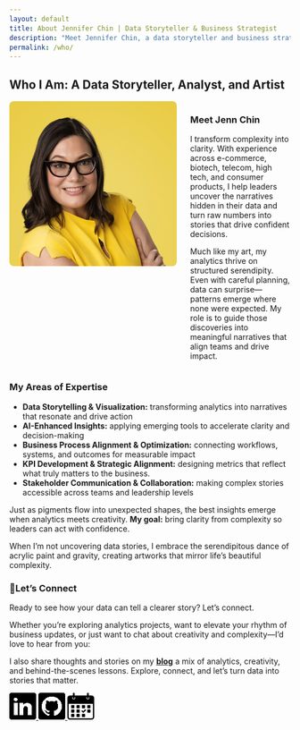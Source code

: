 ```yaml
---
layout: default
title: About Jennifer Chin | Data Storyteller & Business Strategist
description: "Meet Jennifer Chin, a data storyteller and business strategist who transforms complex information into clear narratives that drive confident decisions."
permalink: /who/
---
```


## Who I Am: A Data Storyteller, Analyst, and Artist
<div style="display: flex; align-items: flex-start; gap: 1.5rem; flex-wrap: wrap;">
  <img src="/assets/images/linkedinbiocrop.jpeg" alt="Jenn Chin headshot" style="width: 100%; max-width: 300px; height: auto; border-radius: 8px; align-self: flex-start;">
  
  <div style="flex: 1;">  
    <H3>Meet Jenn Chin</H3>
    <p>I transform complexity into clarity. With experience across e-commerce, biotech, telecom, high tech, and consumer products, I help leaders uncover the narratives hidden in their data and turn raw numbers into stories that drive confident decisions.</p>
    <p>Much like my art, my analytics thrive on structured serendipity. Even with careful planning, data can surprise—patterns emerge where none were expected. My role is to guide those discoveries into meaningful narratives that align teams and drive impact.</p>
    
  </div>
</div>

### My Areas of Expertise  

- **Data Storytelling & Visualization:** transforming analytics into narratives that resonate and drive action 
- **AI-Enhanced Insights:** applying emerging tools to accelerate clarity and decision-making 
- **Business Process Alignment & Optimization:** connecting workflows, systems, and outcomes for measurable impact  
- **KPI Development & Strategic Alignment:** designing metrics that reflect what truly matters to the business. 
- **Stakeholder Communication & Collaboration:** making complex stories accessible across teams and leadership levels 

Just as pigments flow into unexpected shapes, the best insights emerge when analytics meets creativity. **My goal:** bring clarity from complexity so leaders can act with confidence.  

When I’m not uncovering data stories, I embrace the serendipitous dance of acrylic paint and gravity, creating artworks that mirror life’s beautiful complexity.

### 👋Let’s Connect

Ready to see how your data can tell a clearer story? Let’s connect.  

Whether you’re exploring analytics projects, want to elevate your rhythm of business updates, or just want to chat about creativity and complexity—I’d love to hear from you:

I also share thoughts and stories on my **[blog](/pages/why.md)** a mix of analytics, creativity, and behind-the-scenes lessons. Explore, connect, and let’s turn data into stories that matter.

<div class="social-icons">
  <a href="https://linkedin.com/in/jennchin" target="_blank" aria-label="LinkedIn profile: Jennifer Chin">
    <img src="/assets/images/social/linkedin.png" alt="LinkedIn logo" />
  </a>
  <a href="https://github.com/SheHasMoxie" target="_blank" aria-label="GitHub profile: SheHasMoxie">
    <img src="/assets/images/social/github.png" alt="GitHub logo" />
  </a>
  <a href="https://cal.com/jennchin" target="_blank" aria-label="Schedule a meeting with Jennifer Chin">
    <img src="/assets/images/social/calendar.png" alt="Calendar icon for booking a chat" />
  </a>
</div>
